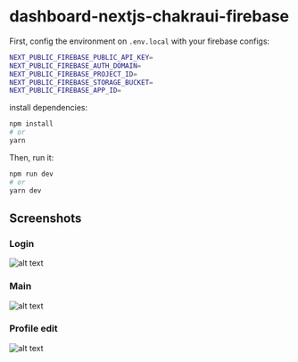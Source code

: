 # dashboard-nextjs-chakraui-firebase

First, config the environment on `.env.local` with your firebase configs:

```bash
NEXT_PUBLIC_FIREBASE_PUBLIC_API_KEY=
NEXT_PUBLIC_FIREBASE_AUTH_DOMAIN=
NEXT_PUBLIC_FIREBASE_PROJECT_ID=
NEXT_PUBLIC_FIREBASE_STORAGE_BUCKET=
NEXT_PUBLIC_FIREBASE_APP_ID=

```

install dependencies:
```bash
npm install
# or
yarn
```

Then, run it:
```bash
npm run dev
# or
yarn dev
```

## Screenshots

### Login
![alt text](dash-login.jpg)

### Main
![alt text](dash-main.jpg)

### Profile edit
![alt text](dash-edit-profile.jpg)
